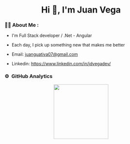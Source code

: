 
<h1 align="center">Hi 👋, I'm Juan Vega</h1>

### 👨‍💻 About Me :
-  I'm Full Stack developer / .Net - Angular
  
-  Each day, I pick up something new that makes me better

-  Email: juanguativa07@gmail.com

-  Linkedin: https://www.linkedin.com/in/jdvegadev/


### ⚙️ &nbsp;GitHub Analytics
<p align="center">
<a href="https://github.com/JDVega6">
  <img height="180em" src="https://github-readme-stats-eight-theta.vercel.app/api?username=JDVega6&show_icons=true&theme=algolia&include_all_commits=true&count_private=true"/>
</a>
</p>
<!--
**JDVega6/JDVega6** is a ✨ _special_ ✨ repository because its `README.md` (this file) appears on your GitHub profile.

Here are some ideas to get you started:

- 🔭 I’m currently working on ...
- 🌱 I’m currently learning ...
- 👯 I’m looking to collaborate on ...
- 🤔 I’m looking for help with ...
- 💬 Ask me about ...
- 📫 How to reach me: ...
- 😄 Pronouns: ...
- ⚡ Fun fact: ...
-->

